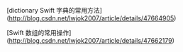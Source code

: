 

[dictionary Swift 字典的常用方法]
(http://blog.csdn.net/lwjok2007/article/details/47664905)

[Swift 数组的常用操作]
(http://blog.csdn.net/lwjok2007/article/details/47662179)
